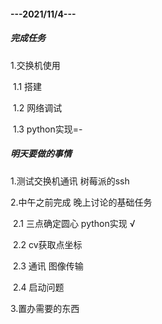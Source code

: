 #### ---2021/11/4---

##### 完成任务

1.交换机使用

​	1.1 搭建

​	1.2 网络调试

​	1.3 python实现=-

##### 明天要做的事情

1.测试交换机通讯 树莓派的ssh

2.中午之前完成 晚上讨论的基础任务

​	2.1 三点确定圆心 python实现 √

​	2.2 cv获取点坐标   

​	2.3 通讯 图像传输  

​	2.4 启动问题

3.置办需要的东西